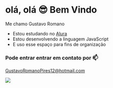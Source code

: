 # olá, olá 😎 Bem Vindo

 Me chamo Gustavo Romano
 - Estou estudando no [Alura](https://www.Alura.com.br)
 - Estou desenvolvendo a linguagem JavaScript
 - E uso esse espaço para fins de organização

### Pode entrar entrar em contato por 📫

GustavoRomanoPires12@hotmail.com

![](https://media1.tenor.com/m/vCXjbE48kz8AAAAd/guido-mista-mista.gif)
